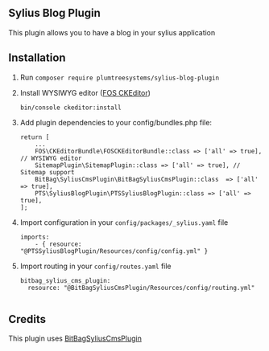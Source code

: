 ## Sylius Blog Plugin

This plugin allows you to have a blog in your sylius application

## Installation

1. Run `composer require plumtreesystems/sylius-blog-plugin`

2. Install WYSIWYG editor ([FOS CKEditor](https://symfony.com/doc/master/bundles/FOSCKEditorBundle/usage/ckeditor.html)) 

    `bin/console ckeditor:install`

3. Add plugin dependencies to your config/bundles.php file:
   ```
   return [
       ...
       FOS\CKEditorBundle\FOSCKEditorBundle::class => ['all' => true], // WYSIWYG editor
       SitemapPlugin\SitemapPlugin::class => ['all' => true], // Sitemap support
       BitBag\SyliusCmsPlugin\BitBagSyliusCmsPlugin::class  => ['all' => true],
       PTS\SyliusBlogPlugin\PTSSyliusBlogPlugin::class => ['all' => true],
   ];

4. Import configuration in your `config/packages/_sylius.yaml` file
    ```
    imports:
        - { resource: "@PTSSyliusBlogPlugin/Resources/config/config.yml" }

5. Import routing in your `config/routes.yaml` file
    ```
    bitbag_sylius_cms_plugin:
      resource: "@BitBagSyliusCmsPlugin/Resources/config/routing.yml"


## Credits

This plugin uses [BitBagSyliusCmsPlugin](https://github.com/BitBagCommerce/SyliusCmsPlugin/)
